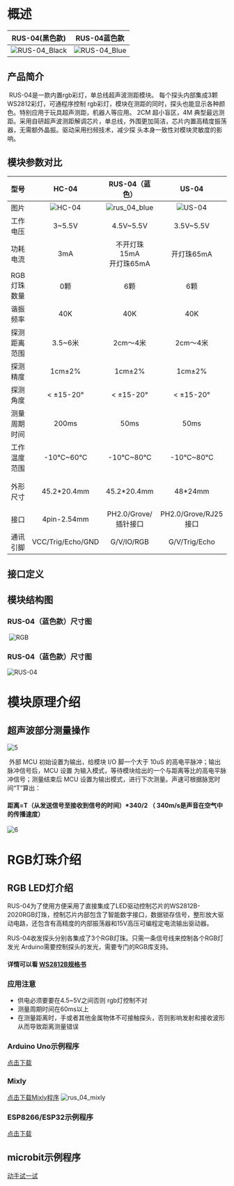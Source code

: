 

#  概述

|RUS-04(黑色款)|RUS-04蓝色款|
| :-: | :-: |
| ![RUS-04_Black](rus_04/rus_04_top.png) | ![RUS-04_Blue](rus_04/rus_04_blue.png) |


## 产品简介

​		RUS-04是一款内置rgb彩灯，单总线超声波测距模块。 每个探头内部集成3颗WS2812彩灯，可通程序控制 rgb彩灯，模块在测距的同时，探头也能显示各种颜色。特别应用于玩具超声测距，机器人等应用。 2CM 超小盲区，4M 典型最远测距。采用自研超声波测距解调芯片，单总线，外围更加简洁，芯片内置高精度振荡器，无需额外晶振。驱动采用扫频技术，减少探 头本身一致性对模块灵敏度的影响。

## 模块参数对比

|型号|HC-04|RUS-04（蓝色）|US-04|RUS-04（黑色）|
| :-: | :-: | :-: | :-: | --- |
|图片|![HC-04](./rus_04/HC-04.jpg)|![rus_04_blue](./rus_04/rus_04_blue.png)|![US-04](./rus_04/US-04.jpg)|![rus_04_top](./rus_04/rus_04_top.png)|
| 工作电压 | 3~5.5V | 4.5V~5.5V | 3.5V~5.5V |4.5V~5.5V|
| 功耗电流| 3mA | 不开灯珠15mA<br/>开灯珠65mA | 开灯珠65mA |不开灯珠15mA<br/>开灯珠65mA|
| RGB灯珠数量 | 0颗 | 6颗 | 6颗 |0颗|
| 谐振频率 | 40K | 40K | 40K |40K|
| 探测距离范围 | 3.5~6米 | 2cm～4米 | 2cm～4米 |2cm～4米|
| 探测精度 | 1cm±2% | 1cm±2% |        1cm±2%        |1cm±2%|
| 探测角度 | < ±15-20° | < ±15-20° | < ±15-20° |< ±15-20°|
| 测量周期时间 | 200ms | 50ms | 50ms |60ms|
| 工作温度范围 | -10℃~60℃ | -10℃~80℃ |       -10℃~80℃       |-10℃~80℃|
| 外形尺寸 | 45.2*20.4mm | 45.2*20.4mm | 48*24mm |一款与RUS-04一样<br>二款与RUS-04(黑色款)一样|
| 接口 | 4pin-2.54mm | PH2.0/Grove/插针接口 | PH2.0/Grove/RJ25接口 |PH2.0/Grove/RJ25接口|
| 通讯引脚 | VCC/Trig/Echo/GND | G/V/IO/RGB |        G/V/Trig/Echo         |G/V/IO/RGB|

## 接口定义



## 模块结构图

### RUS-04（蓝色款）尺寸图

​													![RGB](rus_04/rus_04_blue_cad.png) 
### RUS-04（蓝色款）尺寸图
![RUS-04](rus_04/rus_04_cad.png)



# 模块原理介绍

## 超声波部分测量操作

![5](rus_04/5.png)

​		外部 MCU 初始设置为输出，给模块 I/O 脚一个大于 10uS 的高电平脉冲；输出脉冲信号后，MCU 设置 为输入模式，等待模块给出的一个与距离等比的高电平脉冲信号；测量结束后 MCU 设置为输出模式，进行下次测量。声速可根据脉宽时间“T”算出：

#### 距离=T（从发送信号至接收到信号的时间）*340/2 （ 340m/s是声音在空气中的传播速度） 

![6](rus_04/6.png)


# RGB灯珠介绍

##  RGB LED灯介绍
​		RUS-04为了使用方便采用了直接集成了LED驱动控制芯片的WS2812B-2020RGB灯珠，控制芯片内部包含了智能数字接口，数据锁存信号，整形放大驱动电路，还包含有高精度的内部振荡器和15V高压可编程定电流输出驱动器。

​		RUS-04收发探头分别各集成了3个RGB灯珠。只需一条信号线来控制各个RGB灯发光
Arduino需要控制探头的发光，需要专门的RGB库支持。

####  详情可以看 [WS2812B规格书](./RGB_ultrasonic_Module/WS2812B.PDF)

### 应用注意

- 供电必须要要在4.5~5V之间否则 rgb灯控制不对
- 测量周期时间在60ms以上
- 在测量距离时，手或者其他金属物体不可接触探头，否则影响发射和接收波形从而导致距离测量错误

### Arduino Uno示例程序

 [点击下载](./rus_04/RGBUltrasonicModule.zip) 

### Mixly

 [点击下载Mixly程序](./rus_04/rus_04_mixly.zip) 
![rus_04_mixly](rus_04/rus_04_mixly.png)

### ESP8266/ESP32示例程序

 [点击下载](./rus_04/ESP32_RGBUltrasonicModule.zip) 

## microbit示例程序

<a href="https://makecode.microbit.org/_PtqVy7dDj4PJ" target="_blank">动手试一试</a>